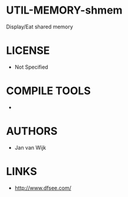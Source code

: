 # UTIL-MEMORY-shmem
Display/Eat shared memory

LICENSE
===============
* Not Specified

COMPILE TOOLS
===============
* 
 
AUTHORS
===============
* Jan van Wijk

LINKS
===============
* http://www.dfsee.com/
